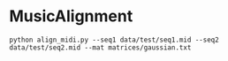 # MusicAlignment

```python align_midi.py --seq1 data/test/seq1.mid --seq2 data/test/seq2.mid --mat matrices/gaussian.txt```
